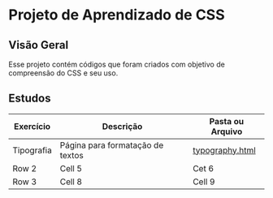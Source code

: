 # Projeto de Aprendizado de CSS


## Visão Geral

Esse projeto contém códigos que foram criados com objetivo de compreensão do CSS e seu uso.


## Estudos

| Exercício         | Descrição                     | Pasta ou Arquivo                      |
|-------------------|-------------------------------|---------------------------------------|
| Tipografia    | Página para formatação de textos    | [typography.html](learn-elements/typography.html) |
| Row 2             | Cell 5                        | Cet 6                                 |
| Row 3             | Cell 8                        | Cell 9                                |